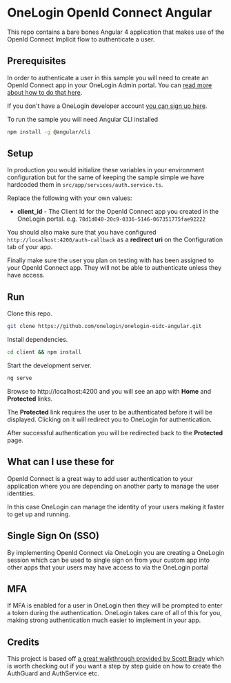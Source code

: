 # OneLogin OpenId Connect Angular

This repo contains a bare bones Angular 4 application that makes use of the OpenId Connect Implicit flow to authenticate a user.

## Prerequisites
In order to authenticate a user in this sample you will need to create an OpenId Connect
app in your OneLogin Admin portal. You can [read more about how to do that here](https://developers.onelogin.com/openid-connect/connect-to-onelogin).

If you don't have a OneLogin developer account [you can sign up here](https://www.onelogin.com/developer-signup).

To run the sample you will need Angular CLI installed

```sh
npm install -g @angular/cli
```

## Setup
In production you would initialize these variables in your environment configuration but for the same of keeping the sample simple we have hardcoded them in `src/app/services/auth.service.ts`.

Replace the following with your own values:

- **client_id** - The Client Id for the OpenId Connect app you created in the OneLogin portal. e.g. `78d1d040-20c9-0336-5146-067351775fae92222`

You should also make sure that you have configured `http://localhost:4200/auth-callback` as a **redirect uri** on the Configuration tab of your app.

Finally make sure the user you plan on testing with has been assigned to your OpenId Connect app. They will not be able to authenticate unless they have access.

## Run

Clone this repo.

```sh
git clone https://github.com/onelogin/onelogin-oidc-angular.git
```

Install dependencies.

```sh
cd client && npm install
```

Start the development server.

```sh
ng serve
```

Browse to http://localhost:4200 and you will see an app with **Home** and **Protected** links.

The **Protected** link requires the user to be authenticated before it will be displayed. Clicking on it will redirect you to OneLogin for authentication.

After successful authentication you will be redirected back to the **Protected** page.

## What can I use these for
OpenId Connect is a great way to add user authentication to your application
where you are depending on another party to manage the user identities.

In this case OneLogin can manage the identity of your users making it
faster to get up and running.

## Single Sign On (SSO)
By implementing OpenId Connect via OneLogin you are creating a OneLogin
session which can be used to single sign on from your custom app
into other apps that your users may have access to via the OneLogin portal

## MFA
If MFA is enabled for a user in OneLogin then they will be prompted to
enter a token during the authentication. OneLogin takes care of all of this
for you, making strong authentication much easier to implement in your app.

## Credits
This project is based off [a great walkthrough provided by Scott Brady](https://www.scottbrady91.com/Angular/SPA-Authentiction-using-OpenID-Connect-Angular-CLI-and-oidc-client) which is worth checking out if you want a step by step guide on how to create the AuthGuard and AuthService etc.
